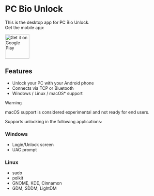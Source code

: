 # PC Bio Unlock
This is the desktop app for PC Bio Unlock.  
Get the mobile app:

<a href="https://play.google.com/store/apps/details?id=com.meisapps.pcbiounlock" target="_blank">
<img alt="Get it on Google Play" src="https://play.google.com/intl/en_us/badges/static/images/badges/en_badge_web_generic.png" height="80">
</a>

## Features
- Unlock your PC with your Android phone
- Connects via TCP or Bluetooth
- Windows / Linux / macOS* support

> [!WARNING]
> macOS support is considered experimental and not ready for end users.

Supports unlocking in the following applications:
### Windows
- Login/Unlock screen
- UAC prompt

### Linux
- sudo
- polkit
- GNOME, KDE, Cinnamon
- GDM, SDDM, LightDM
